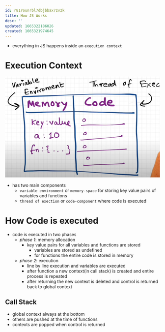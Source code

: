 ```yaml
---
id: r81rounrbl7dbjbbax7zvzk
title: How JS Works
desc: ''
updated: 1665322186026
created: 1665321974645
---
```


- everything in JS happens inside an `execution context`

# Execution Context

![](/assets/images/2022-10-09-18-59-44.png)

- has two main components
  - `variable environment` or `memory-space` for storing key value pairs of variables and functions
  - `thread of exection` or `code-component` where code is executed

# How Code is executed

- code is executed in two phases
  - *phase 1*: memory allocation
    - key value pairs for all variables and functions are stored
      - variables are stored as undefined
      - for functions the entire code is stored in memory
  - *phase 2*: execution
    - line by line execution and variables are executed
    - after function a new context(in call stack) is created and entire process is repeated
    - after returning the new context is deleted and control is returned back to global context

## Call Stack

- global context always at the bottom
- others are pushed at the time of functions
- contexts are popped when control is returned
